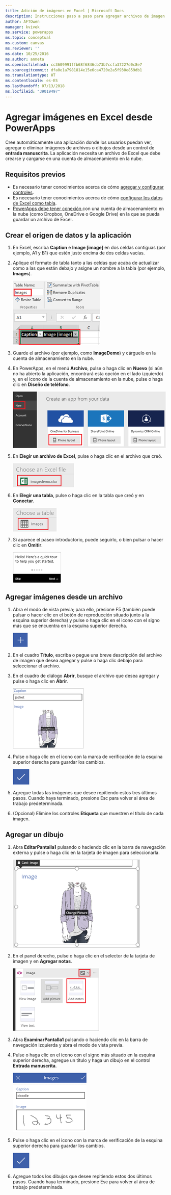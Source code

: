 ```yaml
---
title: Adición de imágenes en Excel | Microsoft Docs
description: Instrucciones paso a paso para agregar archivos de imagen y dibujos a Excel en una cuenta de almacenamiento en la nube
author: AFTOwen
manager: kvivek
ms.service: powerapps
ms.topic: conceptual
ms.custom: canvas
ms.reviewer: ''
ms.date: 10/25/2016
ms.author: anneta
ms.openlocfilehash: cc3609991ffb68f6846cb73b7ccfa37227d0c8e7
ms.sourcegitcommit: dfa0e1a7981814e15e6ca4720e2a5f930e859db1
ms.translationtype: HT
ms.contentlocale: es-ES
ms.lasthandoff: 07/13/2018
ms.locfileid: "39019497"
---
```

# <a name="add-images-to-excel-from-powerapps"></a>Agregar imágenes en Excel desde PowerApps
Cree automáticamente una aplicación donde los usuarios puedan ver, agregar o eliminar imágenes de archivos o dibujos desde un control de **entrada manuscrita**. La aplicación necesita un archivo de Excel que debe crearse y cargarse en una cuenta de almacenamiento en la nube.

## <a name="prerequisites"></a>Requisitos previos

* Es necesario tener conocimientos acerca de cómo [agregar y configurar controles](add-configure-controls.md).
* Es necesario tener conocimientos acerca de cómo [configurar los datos de Excel como tabla](https://support.office.com/article/Format-an-Excel-table-6789619F-C889-495C-99C2-2F971C0E2370?ui=en-US&rs=en-US&ad=US).
* [PowerApps debe tener conexión ](add-data-connection.md) con una cuenta de almacenamiento en la nube (como Dropbox, OneDrive o Google Drive) en la que se pueda guardar un archivo de Excel.

## <a name="create-the-data-source-and-the-app"></a>Crear el origen de datos y la aplicación
1. En Excel, escriba **Caption** e **Image [image]** en dos celdas contiguas (por ejemplo, A1 y B1) que estén justo encima de dos celdas vacías.
2. Aplique el formato de tabla tanto a las celdas que acaba de actualizar como a las que están debajo y asigne un nombre a la tabla (por ejemplo, **Images**).
   
    ![Crear una tabla](./media/add-images-to-excel/create-table.png)
3. Guarde el archivo (por ejemplo, como **ImageDemo**) y cárguelo en la cuenta de almacenamiento en la nube.
4. En PowerApps, en el menú **Archivo**, pulse o haga clic en **Nuevo** (si aún no ha abierto la aplicación, encontrará esta opción en el lado izquierdo) y, en el icono de la cuenta de almacenamiento en la nube, pulse o haga clic en **Diseño de teléfono**.
   
    ![Seleccione la cuenta de almacenamiento en la nube](./media/add-images-to-excel/select-account.png)
5. En **Elegir un archivo de Excel**, pulse o haga clic en el archivo que creó.
   
    ![Seleccione el libro](./media/add-images-to-excel/select-workbook.png)
6. En **Elegir una tabla**, pulse o haga clic en la tabla que creó y en **Conectar**.
   
    ![Seleccione la tabla](./media/add-images-to-excel/select-table.png)
7. Si aparece el paseo introductorio, puede seguirlo, o bien pulsar o hacer clic en **Omitir**.
   
    ![Primera pantalla del recorrido rápido](./media/add-images-to-excel/quick-tour.png)

## <a name="add-an-image-from-a-file"></a>Agregar imágenes desde un archivo
1. Abra el modo de vista previa; para ello, presione F5 (también puede pulsar o hacer clic en el botón de reproducción situado junto a la esquina superior derecha) y pulse o haga clic en el icono con el signo más que se encuentra en la esquina superior derecha.
   
    ![Icono con el signo más](./media/add-images-to-excel/plus-icon.png)
2. En el cuadro **Título**, escriba o pegue una breve descripción del archivo de imagen que desea agregar y pulse o haga clic debajo para seleccionar el archivo.
3. En el cuadro de diálogo **Abrir**, busque el archivo que desea agregar y pulse o haga clic en **Abrir**.
   
    ![Agregue un título y una imagen](./media/add-images-to-excel/add-image.png)
4. Pulse o haga clic en el icono con la marca de verificación de la esquina superior derecha para guardar los cambios.
   
    ![Guardar cambios](./media/add-images-to-excel/checkmark-icon.png)
5. Agregue todas las imágenes que desee repitiendo estos tres últimos pasos. Cuando haya terminado, presione Esc para volver al área de trabajo predeterminada.
6. (Opcional) Elimine los controles **Etiqueta** que muestren el título de cada imagen.

## <a name="add-a-drawing"></a>Agregar un dibujo
1. Abra **EditarPantalla1** pulsando o haciendo clic en la barra de navegación externa y pulse o haga clic en la tarjeta de imagen para seleccionarla.
   
    ![Seleccione la tarjeta de imagen](./media/add-images-to-excel/select-card.png)
2. En el panel derecho, pulse o haga clic en el selector de la tarjeta de imagen y en **Agregar notas**.
   
    ![Agregar notas](./media/add-images-to-excel/add-notes.png)
3. Abra **ExaminarPantalla1** pulsando o haciendo clic en la barra de navegación izquierda y abra el modo de vista previa.
4. Pulse o haga clic en el icono con el signo más situado en la esquina superior derecha, agregue un título y haga un dibujo en el control **Entrada manuscrita**.
   
    ![Haga un dibujo](./media/add-images-to-excel/draw-picture.png)
5. Pulse o haga clic en el icono con la marca de verificación de la esquina superior derecha para guardar los cambios.
   
    ![Guardar cambios](./media/add-images-to-excel/checkmark-icon.png)
6. Agregue todos los dibujos que desee repitiendo estos dos últimos pasos. Cuando haya terminado, presione Esc para volver al área de trabajo predeterminada.

